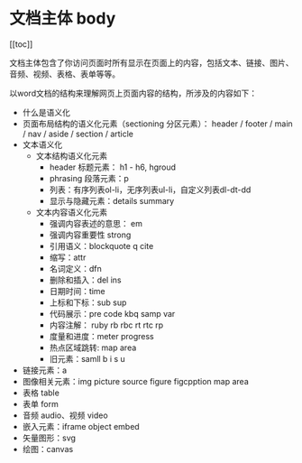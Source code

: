 
# 文档主体 body

[[toc]]

文档主体包含了你访问页面时所有显示在页面上的内容，包括文本、链接、图片、音频、视频、表格、表单等等。

以word文档的结构来理解网页上页面内容的结构，所涉及的内容如下：

- 什么是语义化
- 页面布局结构的语义化元素（sectioning 分区元素）： header / footer / main / nav / aside / section / article
- 文本语义化
    - 文本结构语义化元素
        - header 标题元素： h1 - h6, hgroud
        - phrasing 段落元素：p
        - 列表：有序列表ol-li，无序列表ul-li，自定义列表dl-dt-dd
        - 显示与隐藏元素：details summary
    - 文本内容语义化元素
        - 强调内容表述的意思： em
        - 强调内容重要性 strong
        - 引用语义：blockquote q cite
        - 缩写：attr
        - 名词定义：dfn
        - 删除和插入：del ins
        - 日期时间：time
        - 上标和下标：sub sup
        - 代码展示：pre code kbq samp var
        - 内容注解： ruby rb rbc rt rtc rp
        - 度量和进度：meter progress
        - 热点区域跳转: map area
        - 旧元素：samll b i s u
- 链接元素：a
- 图像相关元素：img picture source figure figcpption map area
- 表格 table
- 表单 form
- 音频 audio、视频 video
- 嵌入元素：iframe object embed
- 矢量图形：svg
- 绘图：canvas